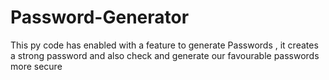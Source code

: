 # Password-Generator
This py code has enabled with a feature to generate Passwords , it creates a strong password and also check and generate our favourable passwords more secure
